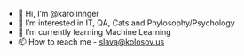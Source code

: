 - 👋 Hi, I’m @karolinnger
- 👀 I’m interested in IT, QA, Cats and Phylosophy/Psychology
- 🌱 I’m currently learning Machine Learning
- 📫 How to reach me - slava@kolosov.us

<!---
karolinnger/karolinnger is a ✨ special ✨ repository because its `README.md` (this file) appears on your GitHub profile.
You can click the Preview link to take a look at your changes.
--->

